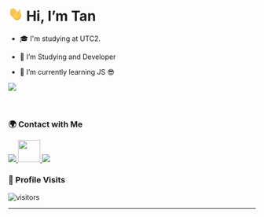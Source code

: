 

<!--<img align='right' width=200 src="assets/undraw_feeling_proud.svg"> -->

# <img src="https://raw.githubusercontent.com/ABSphreak/ABSphreak/master/gifs/Hi.gif" width="30px"> Hi, I’m Tan  

- 🎓 I'm studying at UTC2.

- 👀 I’m Studying and Developer

- 🌱 I’m currently learning JS 😎




<!-- 

- ⚡ My favorite language is ....
- 🌱 I'm studying, studying and studying right now
Contribute more to Open Source projects
- 🌱 I’m currently learning Python 😎
- 🥅 2022 Goals: Contribute more to Open Source projects
 -->

<img width="700px" src="https://camo.githubusercontent.com/2309797487e5e969659a3b545c96151807b04120a9cc2985f632ec94ba00c9f3/68747470733a2f2f6d656469612e67697068792e636f6d2f6d656469612f53576f536b4e36447854737a71494b4571762f67697068792e676966"> 

<!-- <img width="500px" src="https://user-images.githubusercontent.com/67332180/150303878-fc4fcde0-4ef8-4ca1-a29c-3242abfde14c.png">  -->

<p align="center">
<!--    <img width="500px" src="https://media.giphy.com/media/Ah3zHH7hvsSB2/giphy.gif"> -->
   
<br>

<!-- #### Top Technologies -->
  
  
### 🌍 **Contact with Me**
<a href="https://www.facebook.com/profile.php?id=100033670082606" target="_blank">
<img width=45 src="https://user-images.githubusercontent.com/89144002/130182694-e7b157f0-3e33-441d-9ccd-10f40b74df6e.png">
</a>  
   
<a href="mailto:buivantan25082001@gmail.com" target="_blank">
<img width=45 height=45 src="https://user-images.githubusercontent.com/38081852/86829797-39ae9d80-c06b-11ea-9b5e-c9ade9446951.png">
</a>

<a href="https://www.instagram.com/vntn2508/" target="_blank">
<img width=45 src="https://user-images.githubusercontent.com/38081852/86829800-3adfca80-c06b-11ea-866a-4b6e716f7ed0.png">
</a>
   
</p>


### 🔎 Profile Visits 

![visitors](https://visitor-badge.glitch.me/badge?page_id=lonewol7f.lonewol7f)


---

<!-- [instagram]: https://www.instagram.com/kalana__madusanka/
[linkedin]: https://www.linkedin.com/in/kalana-wickramaarachchi/
[gmail]: mailto:kalana.madusanka26765@gmail.com -->
  
     

